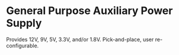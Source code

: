 # General Purpose Auxiliary Power Supply

Provides 12V, 9V, 5V, 3.3V, and/or 1.8V. Pick-and-place, user re-configurable.

